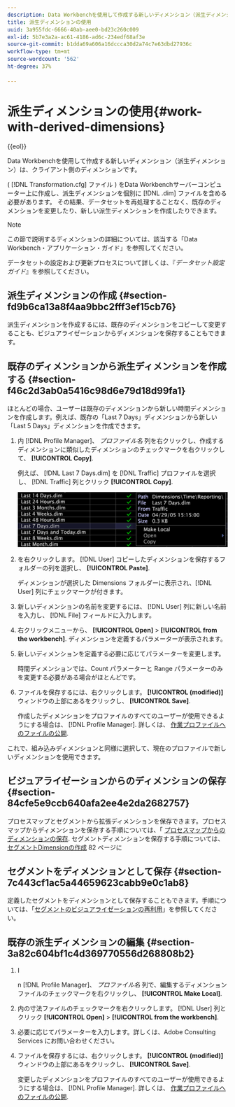```yaml
---
description: Data Workbenchを使用して作成する新しいディメンション（派生ディメンション）は、クライアント側のディメンションです。
title: 派生ディメンションの使用
uuid: 3a955fdc-6666-40ab-aee0-bd23c260c009
exl-id: 5b7e3a2a-ac61-4186-ad6c-234edf68af3e
source-git-commit: b1dda69a606a16dccca30d2a74c7e63dbd27936c
workflow-type: tm+mt
source-wordcount: '562'
ht-degree: 37%

---
```


# 派生ディメンションの使用{#work-with-derived-dimensions}

{{eol}}

Data Workbenchを使用して作成する新しいディメンション（派生ディメンション）は、クライアント側のディメンションです。

( [!DNL Transformation.cfg] ファイル ) をData Workbenchサーバーコンピューター上に作成し、派生ディメンションを個別に [!DNL .dim] ファイルを含める必要があります。 その結果、データセットを再処理することなく、既存のディメンションを変更したり、新しい派生ディメンションを作成したりできます。

>[!NOTE]
>
>この節で説明するディメンションの詳細については、該当する「Data Workbench・アプリケーション・ガイド」を参照してください。

データセットの設定および更新プロセスについて詳しくは、『*データセット設定ガイド*』を参照してください。

## 派生ディメンションの作成 {#section-fd9b6ca13a8f4aa9bbc2fff3ef15cb76}

派生ディメンションを作成するには、既存のディメンションをコピーして変更することも、ビジュアライゼーションからディメンションを保存することもできます。

## 既存のディメンションから派生ディメンションを作成する {#section-f46c2d3ab0a5416c98d6e79d18d99fa1}

ほとんどの場合、ユーザーは既存のディメンションから新しい時間ディメンションを作成します。例えば、既存の「Last 7 Days」ディメンションから新しい「Last 5 Days」ディメンションを作成できます。

1. 内 [!DNL Profile Manager]、 *プロファイル名* 列を右クリックし、作成するディメンションに類似したディメンションのチェックマークを右クリックして、 **[!UICONTROL Copy]**.

   例えば、 [!DNL Last 7 Days.dim] を [!DNL Traffic] プロファイルを選択し、 [!DNL Traffic] 列とクリック **[!UICONTROL Copy]**.

   ![](assets/vis_ProfMgr_CopyDimension.png)

1. を右クリックします。 [!DNL User] コピーしたディメンションを保存するフォルダーの列を選択し、 **[!UICONTROL Paste]**.

   ディメンションが選択した Dimensions フォルダーに表示され、[!DNL User] 列にチェックマークが付きます。

1. 新しいディメンションの名前を変更するには、 [!DNL User] 列に新しい名前を入力し、 [!DNL File] フィールドに入力します。
1. 右クリックメニューから、 **[!UICONTROL Open]** > **[!UICONTROL from the workbench]**. ディメンションを定義するパラメーターが表示されます。
1. 新しいディメンションを定義する必要に応じてパラメーターを変更します。

   時間ディメンションでは、Count パラメーターと Range パラメーターのみを変更する必要がある場合がほとんどです。

1. ファイルを保存するには、右クリックします。 **[!UICONTROL (modified)]** ウィンドウの上部にあるをクリックし、 **[!UICONTROL Save]**.

   作成したディメンションをプロファイルのすべてのユーザーが使用できるようにする場合は、 [!DNL Profile Manager]. 詳しくは、 [作業プロファイルへのファイルの公開](../../../../home/c-get-started/c-admin-intrf/c-prof-mgr/t-pub-files-wkg-prof.md#task-a0106e010c834d16bd60eef4721b6af9).

これで、組み込みディメンションと同様に選択して、現在のプロファイルで新しいディメンションを使用できます。

## ビジュアライゼーションからのディメンションの保存 {#section-84cfe5e9ccb640afa2ee4e2da2682757}

プロセスマップとセグメントから拡張ディメンションを保存できます。プロセスマップからディメンションを保存する手順については、「 [プロセスマップからのディメンションの保存](../../../../home/c-get-started/c-analysis-vis/c-proc-maps/t-dim-proc-maps.md#task-44d9e555d4a944e6aa81993eef703051). セグメントディメンションを保存する手順については、 [セグメントDimensionの作成](../../../../home/c-get-started/c-analysis-vis/c-seg/c-create-seg-dim.md#concept-70b363edcad14185ba8051646ad3d44e) 82 ページに

## セグメントをディメンションとして保存 {#section-7c443cf1ac5a44659623cabb9e0c1ab8}

定義したセグメントをディメンションとして保存することもできます。手順については、「[セグメントのビジュアライゼーションの再利用](../../../../home/c-get-started/c-analysis-vis/c-seg/c-reuse-seg-vis.md#concept-a8a607bd415d404a83c32a26b804cbdc)」を参照してください。

## 既存の派生ディメンションの編集 {#section-3a82c604bf1c4d369770556d268808b2}

1. I

   n [!DNL Profile Manager]、 *プロファイル名* 列で、編集するディメンションファイルのチェックマークを右クリックし、 **[!UICONTROL Make Local]**.
1. 内の寸法ファイルのチェックマークを右クリックします。 [!DNL User] 列とクリック **[!UICONTROL Open]** > **[!UICONTROL from the workbench]**.
1. 必要に応じてパラメーターを入力します。詳しくは、Adobe Consulting Services にお問い合わせください。
1. ファイルを保存するには、右クリックします。 **[!UICONTROL (modified)]** ウィンドウの上部にあるをクリックし、 **[!UICONTROL Save]**.

   変更したディメンションをプロファイルのすべてのユーザーが使用できるようにする場合は、 [!DNL Profile Manager]. 詳しくは、 [作業プロファイルへのファイルの公開](../../../../home/c-get-started/c-admin-intrf/c-prof-mgr/t-pub-files-wkg-prof.md#task-a0106e010c834d16bd60eef4721b6af9).

